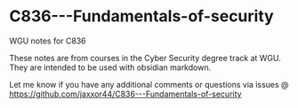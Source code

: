 # C836---Fundamentals-of-security
WGU notes for C836

These notes are from courses in the Cyber Security degree track at WGU.
They are intended to be used with obsidian markdown.

Let me know if you have any additional comments or questions via issues @
https://github.com/jaxxor44/C836---Fundamentals-of-security
